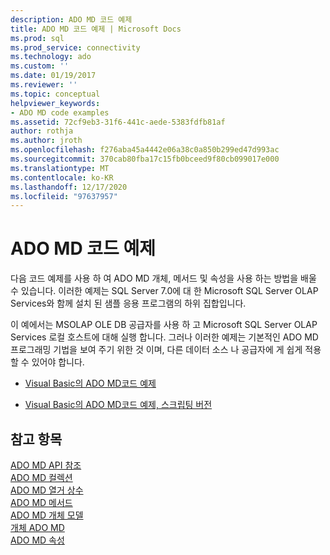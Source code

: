 ```yaml
---
description: ADO MD 코드 예제
title: ADO MD 코드 예제 | Microsoft Docs
ms.prod: sql
ms.prod_service: connectivity
ms.technology: ado
ms.custom: ''
ms.date: 01/19/2017
ms.reviewer: ''
ms.topic: conceptual
helpviewer_keywords:
- ADO MD code examples
ms.assetid: 72cf9eb3-31f6-441c-aede-5383fdfb81af
author: rothja
ms.author: jroth
ms.openlocfilehash: f276aba45a4442e06a38c0a850b299ed47d993ac
ms.sourcegitcommit: 370cab80fba17c15fb0bceed9f80cb099017e000
ms.translationtype: MT
ms.contentlocale: ko-KR
ms.lasthandoff: 12/17/2020
ms.locfileid: "97637957"
---
```

# <a name="ado-md-code-examples"></a>ADO MD 코드 예제
다음 코드 예제를 사용 하 여 ADO MD 개체, 메서드 및 속성을 사용 하는 방법을 배울 수 있습니다. 이러한 예제는 SQL Server 7.0에 대 한 Microsoft SQL Server OLAP Services와 함께 설치 된 샘플 응용 프로그램의 하위 집합입니다.  
  
 이 예에서는 MSOLAP OLE DB 공급자를 사용 하 고 Microsoft SQL Server OLAP Services 로컬 호스트에 대해 실행 합니다. 그러나 이러한 예제는 기본적인 ADO MD 프로그래밍 기법을 보여 주기 위한 것 이며, 다른 데이터 소스 나 공급자에 게 쉽게 적용할 수 있어야 합니다.  
  
-   [Visual Basic의 ADO MD코드 예제](./ado-md-code-examples-in-visual-basic.md)  
  
-   [Visual Basic의 ADO MD코드 예제, 스크립팅 버전](./ado-md-code-examples-in-visual-basic-scripting-edition.md)  
  
## <a name="see-also"></a>참고 항목  
 [ADO MD API 참조](./ado-md-object-model.md)   
 [ADO MD 컬렉션](./ado-md-collections.md)   
 [ADO MD 열거 상수](./ado-md-enumerated-constants.md)   
 [ADO MD 메서드](./ado-md-methods.md)   
 [ADO MD 개체 모델](./ado-md-object-model.md)   
 [개체 ADO MD](./ado-md-objects.md)   
 [ADO MD 속성](./ado-md-properties.md)
